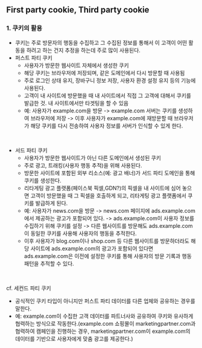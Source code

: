 ## First party cookie, Third party cookie

### 1. 쿠키의 활용
* 쿠키는 주로 방문자의 행동을 수집하고 그 수집된 정보를 통해서 이 고객이 어떤 활동을 하려고 하는 건지 추정을 하는데 주로 많이 사용된다.
* 퍼스트 파티 쿠키
  - 사용자가 방문한 웹사이트 자체에서 생성한 쿠키
  - 해당 쿠키는 브라우저에 저장되며, 같은 도메인에서 다시 방문할 때 사용됨
  - 주로 로그인 상태 유지, 장바구니 정보 저장, 사용자 환경 설정 유지 등의 기능에 사용된다.
  - 고객이 내 사이트에 방문했을 때 내 사이트에서 직접 그 고객에 대해서 쿠키를 발급한 것. 내 사이트에서만 타겟팅을 할 수 있음
  - 예: 사용자가 example.com을 방문 -> example.com 서버는 쿠키를 생성하여 브라우저에 저장 -> 이후 사용자가 example.com에 재방문할 때 브라우저가 해당 쿠키를 다시 전송하여 사용자 정보를 서버가 인식할 수 있게 한다.

</br>

* 서드 파티 쿠키
  - 사용자가 방문한 웹사이트가 아닌 다른 도메인에서 생성된 쿠키
  - 주로 광고, 트래킹(사용자 행동 추적)을 위해 사용된다.
  - 방문한 사이트에 포함된 외부 리소스(예: 광고 배너)가 서드 파티 도메인을 통해 쿠키를 생성한다.
  - 리타게팅 광고 플랫폼(페이스북 픽셀,GDN?)의 픽셀을 내 사이트에 심어 놓으면 고객이 방문했을 때 그 픽셀을 호출하게 되고, 리타게팅 광고 플랫폼에서 쿠키를 발급하게 된다.
  - 예: 사용자가 news.com을 방문 -> news.com 페이지에 ads.example.com에서 제공하는 광고가 포함되어 있다. -> ads.example.com이 사용자 정보를 수집하기 위해 쿠키를 설정 -> 다른 웹사이트를 방문해도 ads.example.com이 동일한 쿠키를 사용해 사용자의 행동을 추적한다.
  - 이후 사용자가 blog.com이나 shop.com 등 다른 웹사이트를 방문하더라도 해당 사이트에 ads.example.com의 광고가 포함되어 있다면 ads.example.com은 이전에 설정한 쿠키를 통해 사용자의 방문 기록과 행동 패턴을 추적할 수 있다.

</br>

cf. 세컨드 파티 쿠키
- 공식적인 쿠키 타입이 아니지만 퍼스트 파티 데이터를 다른 업체와 공유하는 경우를 말한다.
- 예: example.com이 수집한 고객 데이터를 파트너사와 공유하여 쿠키와 유사하게 협력하는 방식으로 작동한다.(example.com 쇼핑몰이 marketingpartner.com과 협력하여 캠페인을 진행하는 경우, marketingpartner.com이 example.com의 데이터를 기반으로 사용자에게 맞춤 광고를 제공한다.)